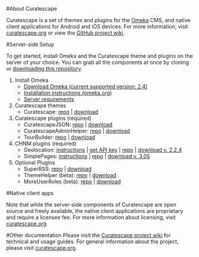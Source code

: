 #About Curatescape

Curatescape is a set of themes and plugins for the [Omeka](http://omeka.org) CMS, and native client applications for Android and iOS devices. For more information, visit [curatescape.org](http://curatescape.org/) or view the [GitHub project wiki](https://github.com/CPHDH/Curatescape/wiki).

#Server-side Setup

To get started, install Omeka and the Curatescape theme and plugins on the server of your choice. You can grab all the components at once by cloning or [downloading this repository](https://github.com/CPHDH/Curatescape/archive/master.zip).

1. Install Omeka 
	- [Download Omeka (current supported version: 2.4)](http://omeka.org/files/omeka-2.4.zip) 
	- [Installation instructions (omeka.org)](http://omeka.org/codex/Installation)
	- [Server requirements](https://github.com/CPHDH/Curatescape/wiki/Server-requirements)
2. Curatescape themes 
	- Curatescape: [repo](https://github.com/CPHDH/theme-curatescape) | [download](https://github.com/CPHDH/theme-curatescape/archive/master.zip) 
3. Curatescape plugins (required)
	- CuratescapeJSON: [repo](https://github.com/CPHDH/CuratescapeJSON) | [download](https://github.com/CPHDH/CuratescapeJSON/archive/master.zip) 
	- CuratescapeAdminHelper: [repo](https://github.com/CPHDH/CuratescapeAdminHelper) | [download](https://github.com/CPHDH/CuratescapeAdminHelper/archive/master.zip)
	- TourBuilder:  [repo](https://github.com/CPHDH/plugin-TourBuilder) | [download](https://github.com/CPHDH/plugin-TourBuilder/archive/master.zip)  
4. CHNM plugins (required)
	- Geolocation: [instructions](http://omeka.org/codex/Plugins/Geolocation) | [get API key](https://developers.google.com/maps/web/) | [repo](https://github.com/omeka/plugin-Geolocation) | [download v. 2.2.4](http://omeka.org/wordpress/wp-content/uploads/Geolocation-2.2.4.zip) 
	- SimplePages: [instructions](http://omeka.org/codex/Plugins/SimplePages) | [repo](https://github.com/omeka/plugin-SimplePages) | [download v. 3.05](http://omeka.org/wordpress/wp-content/uploads/Simple-Pages-3.0.5.zip) 
5. 	Optional Plugins
	- SuperRSS:  [repo](https://github.com/CPHDH/SuperRss) | [download](https://github.com/CPHDH/SuperRss/archive/master.zip) 
	- ThemeHelper (beta): [repo](https://github.com/ebellempire/ThemeHelper) | [download](https://github.com/ebellempire/ThemeHelper/archive/master.zip)
	- MoreUserRoles (beta): [repo](https://github.com/ebellempire/MoreUserRoles) | [download](https://github.com/ebellempire/MoreUserRoles/archive/master.zip)

#Native client apps

Note that while the server-side components of Curatescape are open source and freely available, the native client applications are proprietary and require a licensee fee. For more information about licensing, visit [curatescape.org](http://curatescape.org/).

#Other documentation
Please visit the [Curatescape project wiki](https://github.com/CPHDH/Curatescape/wiki) for technical and usage guides. For general information about the project, please visit [curatescape.org](http://curatescape.org/).
